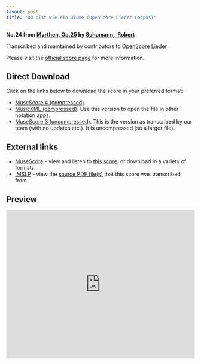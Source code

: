 ```yaml
---
layout: post
title: 'Du bist wie ein Blume (OpenScore Lieder Corpus)'
---
```


__No.24 from [Myrthen, Op.25](https://fourscoreandmore.org/openscore/lieder/Schumann%2C_Robert/Myrthen%2C_Op.25/) by [Schumann,_Robert](https://fourscoreandmore.org/openscore/lieder/Schumann%2C_Robert)__

Transcribed and maintained by contributors to [OpenScore Lieder].

Please visit the [official score page] for more information.

[official score page]: https://musescore.com/openscore-lieder-corpus/scores/6982729
[OpenScore Lieder]: https://musescore.com/openscore-lieder-corpus

## Direct Download

Click on the links below to download the score in your preferred format:
- [MuseScore 4 (compressed)](https://fourscoreandmore.org/openscore/lieder/Schumann%2C_Robert/Myrthen%2C_Op.25/24_Du_bist_wie_ein_Blume.mscz).
- [MusicXML (compressed)](https://fourscoreandmore.org/openscore/lieder/Schumann%2C_Robert/Myrthen%2C_Op.25/24_Du_bist_wie_ein_Blume.mxl). Use this version to open the file in other notation apps.
- [MuseScore 3 (uncompressed)](https://raw.githubusercontent.com/OpenScore/Lieder/refs/heads/main/scores/Schumann%2C_Robert/Myrthen%2C_Op.25/24_Du_bist_wie_ein_Blume/lc6982729.mscx). This is the version as transcribed by our team (with no updates etc.). It is uncompressed (so a larger file).

## External links

- [MuseScore] - view and listen to [this score][MuseScore], or download in a variety of formats.
- [IMSLP] - view the [source PDF file(s)][IMSLP] that this score was transcribed from.

[MuseScore]: https://musescore.com/score/6982729
[IMSLP]: https://imslp.org/wiki/Special:ReverseLookup/270905

## Preview

<iframe width="100%" height="394" src="https://musescore.com/openscore-lieder-corpus/scores/6982729/embed" frameborder="0" allowfullscreen allow="autoplay; fullscreen"></iframe>
